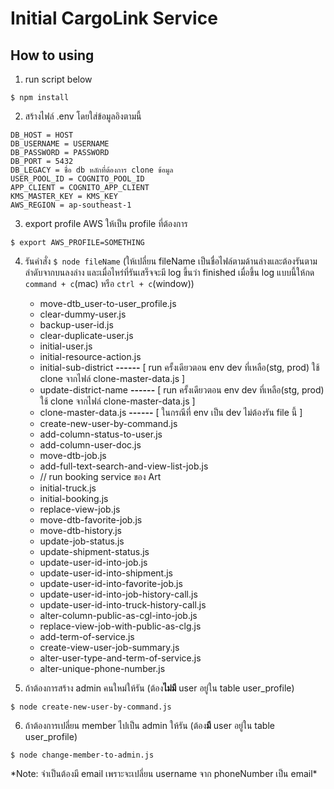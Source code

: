 # Initial CargoLink Service

## How to using

1. run script below
  
  ```
  $ npm install
  ```

2. สร้างไฟล์ .env โดยใส่ข้อมูลอิงตามนี้
  
  ```
  DB_HOST = HOST
  DB_USERNAME = USERNAME
  DB_PASSWORD = PASSWORD
  DB_PORT = 5432
  DB_LEGACY = ชื่อ db หลักที่ต้องการ clone ข้อมูล
  USER_POOL_ID = COGNITO_POOL_ID
  APP_CLIENT = COGNITO_APP_CLIENT
  KMS_MASTER_KEY = KMS_KEY
  AWS_REGION = ap-southeast-1
  ```

3. export profile AWS ให้เป็น profile ที่ต้องการ

  ```
  $ export AWS_PROFILE=SOMETHING
  ```

4. รันคำสั่ง ```$ node fileName``` (ให้เปลี่ยน fileName เป็นชื่อไฟล์ตามด้านล่างและต้องรันตามลำดับจากบนลงล่าง และเมื่อไหร่ที่รันเสร็จจะมี log ขึ้นว่า finished เมื่อขึ้น log แบบนี้ให้กด ```command + c```(mac) หรือ ```ctrl + c```(window))

    - move-dtb_user-to-user_profile.js
    - clear-dummy-user.js
    - backup-user-id.js
    - clear-duplicate-user.js
    - initial-user.js
    - initial-resource-action.js
    - initial-sub-district **------** [ run ครั้งเดียวตอน env dev ที่เหลือ(stg, prod) ใช้ clone จากไฟล์ clone-master-data.js ]
    - update-district-name **------** [ run ครั้งเดียวตอน env dev ที่เหลือ(stg, prod) ใช้ clone จากไฟล์ clone-master-data.js ]
    - clone-master-data.js **------** [ ในกรณีที่ env เป็น dev ไม่ต้องรัน file นี้ ]
    - create-new-user-by-command.js
    - add-column-status-to-user.js
    - add-column-user-doc.js
    - move-dtb-job.js
    - add-full-text-search-and-view-list-job.js
    - // run booking service ของ Art
    - initial-truck.js
    - initial-booking.js
    - replace-view-job.js
    - move-dtb-favorite-job.js
    - move-dtb-history.js
    - update-job-status.js
    - update-shipment-status.js
    - update-user-id-into-job.js
    - update-user-id-into-shipment.js
    - update-user-id-into-favorite-job.js
    - update-user-id-into-job-history-call.js
    - update-user-id-into-truck-history-call.js
    - alter-column-public-as-cgl-into-job.js
    - replace-view-job-with-public-as-clg.js
    - add-term-of-service.js
    - create-view-user-job-summary.js
    - alter-user-type-and-term-of-service.js
    - alter-unique-phone-number.js

5. ถ้าต้องการสร้าง admin คนใหม่ให้รัน (ต้อง**ไม่มี** user อยู่ใน table user_profile)
  
  ```
  $ node create-new-user-by-command.js
  ```

6. ถ้าต้องการเปลี่ยน member ไปเป็น admin ให้รัน (ต้อง**มี** user อยู่ใน table user_profile)

  ```
  $ node change-member-to-admin.js
  ```

*Note: จำเป็นต้องมี email เพราะจะเปลี่ยน username จาก phoneNumber เป็น email\*
